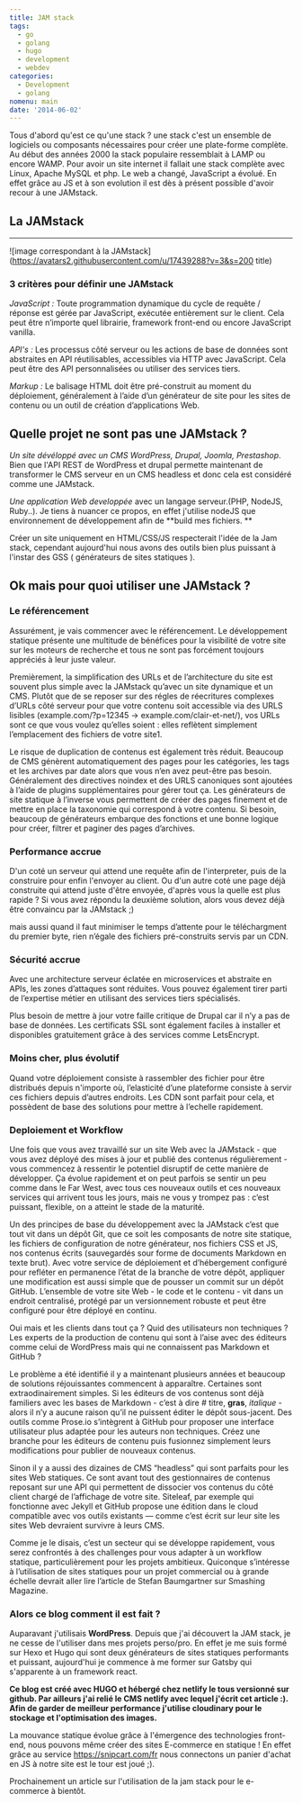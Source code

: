 ```yaml
---
title: JAM stack
tags:
  - go
  - golang
  - hugo
  - development
  - webdev
categories:
  - Development
  - golang
nomenu: main
date: '2014-06-02'
---
```

Tous d'abord qu'est ce qu'une stack ?
  une stack c'est un ensemble de logiciels ou composants nécessaires pour créer une plate-forme complète.
  Au début des années 2000 la stack populaire ressemblait à LAMP ou encore WAMP. Pour avoir un site internet il fallait une stack complète avec Linux, Apache MySQL et php. Le web a changé, JavaScript a évolué. En effet grâce au JS et à son evolution il est dès à présent possible d'avoir recour à une JAMstack.

## La JAMstack

- - -

![image correspondant à la JAMstack](https://avatars2.githubusercontent.com/u/17439288?v=3&s=200 title)

### 3 critères pour définir une JAMstack

_JavaScript :_
Toute programmation dynamique du cycle de requête / réponse est gérée par JavaScript, exécutée entièrement sur le client.
Cela peut être n’importe quel librairie, framework front-end ou encore JavaScript vanilla.

_API's :_
Les processus côté serveur ou les actions de base de données sont abstraites en API réutilisables, accessibles via HTTP avec JavaScript.
Cela peut être des API personnalisées ou utiliser des services tiers.

_Markup :_
Le balisage HTML doit être pré-construit au moment du déploiement, généralement à l’aide d’un générateur de site pour les sites de contenu ou un outil de création d’applications Web.

## Quelle projet ne sont pas une JAMstack ?

_Un site dévéloppé avec un CMS WordPress, Drupal, Joomla, Prestashop_. Bien que l'API REST de WordPress et drupal permette maintenant de transformer le CMS serveur en un CMS headless et donc cela est considéré comme une JAMstack.

_Une application Web developpée_ avec un langage serveur.(PHP, NodeJS, Ruby..). Je tiens à nuancer ce propos, en effet j'utilise nodeJS que environnement de développement afin de **build mes fichiers. **

Créer un site uniquement en HTML/CSS/JS respecterait l'idée de la Jam stack, cependant aujourd'hui nous avons des outils bien plus puissant à l'instar des GSS ( générateurs de sites statiques ). 

## Ok mais pour quoi utiliser une JAMstack ?

### Le référencement

Assurément, je vais commencer avec le référencement. Le développement statique présente une multitude de bénéfices pour la visibilité de votre site sur les moteurs de recherche et tous ne sont pas forcément toujours appréciés à leur juste valeur.

Premièrement, la simplification des URLs et de l’architecture du site est souvent plus simple avec la JAMstack qu’avec un site dynamique et un CMS. Plutôt que de se reposer sur des régles de réecritures complexes d’URLs côté serveur pour que votre contenu soit accessible via des URLS lisibles (example.com/?p=12345 → example.com/clair-et-net/), vos URLs sont ce que vous voulez qu’elles soient : elles reflètent simplement l’emplacement des fichiers de votre site1.

Le risque de duplication de contenus est également très réduit. Beaucoup de CMS génèrent automatiquement des pages pour les catégories, les tags et les archives par date alors que vous n’en avez peut-être pas besoin. Généralement des directives noindex et des URLS canoniques sont ajoutées à l’aide de plugins supplémentaires pour gérer tout ça. Les générateurs de site statique à l’inverse vous permettent de créer des pages finement et de mettre en place la taxonomie qui correspond à votre contenu. Si besoin, beaucoup de générateurs embarque des fonctions et une bonne logique pour créer, filtrer et paginer des pages d’archives.

### Performance accrue

D'un coté un serveur qui attend une requête afin de l'interpreter, puis de la construire pour enfin l'envoyer au client. Ou d'un autre coté une page déjà construite qui attend juste d'être envoyée, d'après vous la quelle est plus rapide ?
Si vous avez répondu la deuxième solution, alors vous devez déjà être convaincu par la JAMstack ;)

mais aussi quand il faut minimiser le temps d’attente pour le téléchargment du premier byte, rien n’égale des fichiers pré-construits servis par un CDN.

### Sécurité accrue

Avec une architecture serveur éclatée en microservices et abstraite en APIs, les zones d’attaques sont réduites.
Vous pouvez également tirer parti de l’expertise métier en utilisant des services tiers spécialisés.

Plus besoin de mettre à jour votre faille critique de Drupal car il n’y a pas de base de données. Les certificats SSL sont également faciles à installer et disponibles gratuitement grâce à des services comme LetsEncrypt.

### Moins cher, plus évolutif

Quand votre déploiement consiste à rassembler des fichier pour être distribués depuis n'importe où, l’elasticité d’une plateforme consiste à servir ces fichiers depuis d’autres endroits.
Les CDN sont parfait pour cela, et possèdent de base des solutions pour mettre à l’echelle rapidement.

### Deploiement et Workflow

Une fois que vous avez travaillé sur un site Web avec la JAMstack - que vous avez déployé des mises à jour et publié des contenus régulièrement - vous commencez à ressentir le potentiel disruptif de cette manière de développer. Ça évolue rapidement et on peut parfois se sentir un peu comme dans le Far West, avec tous ces nouveaux outils et ces nouveaux services qui arrivent tous les jours, mais ne vous y trompez pas : c’est puissant, flexible, on a atteint le stade de la maturité.

Un des principes de base du développement avec la JAMstack c’est que tout vit dans un dépôt Git, que ce soit les composants de notre site statique, les fichiers de configuration de notre générateur, nos fichiers CSS et JS, nos contenus écrits (sauvegardés sour forme de documents Markdown en texte brut). Avec votre service de déploiement et d’hébergement configuré pour refléter en permanence l’état de la branche de votre dépôt, appliquer une modification est aussi simple que de pousser un commit sur un dépôt GitHub. L’ensemble de votre site Web - le code et le contenu - vit dans un endroit centralisé, protégé par un versionnement robuste et peut être configuré pour être déployé en continu.

Oui mais et les clients dans tout ça ? Quid des utilisateurs non techniques ? Les experts de la production de contenu qui sont à l’aise avec des éditeurs comme celui de WordPress mais qui ne connaissent pas Markdown et GitHub ?

Le problème a été identifié il y a maintenant plusieurs années et beaucoup de solutions réjouissantes commencent à apparaître. Certaines sont extraodinairement simples. Si les éditeurs de vos contenus sont déjà familiers avec les bases de Markdown - c’est à dire # titre, **gras**, _italique_ - alors il n’y a aucune raison qu’il ne puissent éditer le dépôt sous-jacent. Des outils comme Prose.io s’intègrent à GitHub pour proposer une interface utilisateur plus adaptée pour les auteurs non techniques. Créez une branche pour les éditeurs de contenu puis fusionnez simplement leurs modifications pour publier de nouveaux contenus.

Sinon il y a aussi des dizaines de CMS “headless” qui sont parfaits pour les sites Web statiques. Ce sont avant tout des gestionnaires de contenus reposant sur une API qui permettent de dissocier vos contenus du côté client chargé de l’affichage de votre site. Siteleaf, par exemple qui fonctionne avec Jekyll et GitHub propose une édition dans le cloud compatible avec vos outils existants — comme c’est écrit sur leur site les sites Web devraient survivre à leurs CMS.

Comme je le disais, c’est un secteur qui se développe rapidement, vous serez confrontés à des challenges pour vous adapter à un workflow statique, particulièrement pour les projets ambitieux. Quiconque s’intéresse à l’utilisation de sites statiques pour un projet commercial ou à grande échelle devrait aller lire l’article de Stefan Baumgartner sur Smashing Magazine.

### Alors ce blog comment il est fait ?

Auparavant j'utilisais **WordPress**. 
Depuis que j'ai découvert la JAM stack, je ne cesse de l'utiliser dans mes projets perso/pro. En effet je me suis formé sur Hexo et Hugo qui sont deux générateurs de sites statiques performants et puissant, aujourd'hui je commence à me former sur Gatsby qui s'apparente à un framework react.

**Ce blog est créé avec HUGO et hébergé chez netlify le tous versionné sur github. Par ailleurs j'ai relié le CMS netlify avec lequel j'écrit cet article :). Afin de garder de meilleur performance j'utilise cloudinary pour le stockage et l'optimisation des images.**

La mouvance statique évolue grâce à l'émergence des technologies front-end, nous pouvons même créer des sites E-commerce en statique ! En effet grâce au service https://snipcart.com/fr nous connectons un panier d'achat en JS à notre site est le tour est joué ;).

Prochainement un article sur l'utilisation de la jam stack pour le e-commerce à bientôt.
